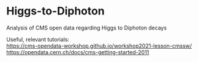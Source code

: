 # Higgs-to-Diphoton
Analysis of CMS open data regarding Higgs to Diphoton decays 


Useful, relevant tutorials: \
https://cms-opendata-workshop.github.io/workshop2021-lesson-cmssw/ \
https://opendata.cern.ch/docs/cms-getting-started-2011
